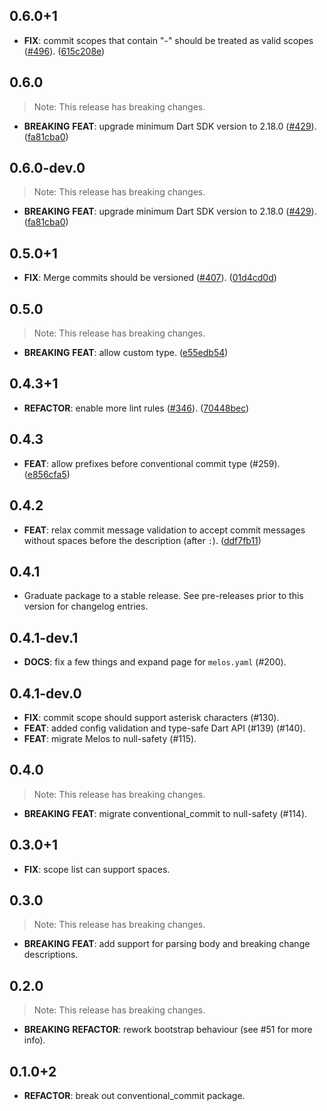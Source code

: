 ## 0.6.0+1

- **FIX**: commit scopes that contain "-" should be treated as valid scopes ([#496](https://github.com/invertase/melos/issues/496)). ([615c208e](https://github.com/invertase/melos/commit/615c208e08bb6c7a4c159fe0a06561b0b42edd50))

## 0.6.0

> Note: This release has breaking changes.

- **BREAKING** **FEAT**: upgrade minimum Dart SDK version to 2.18.0 ([#429](https://github.com/invertase/melos/issues/429)). ([fa81cba0](https://github.com/invertase/melos/commit/fa81cba00960ef04702d1535f57cb644ffcaeaae))

## 0.6.0-dev.0

> Note: This release has breaking changes.

- **BREAKING** **FEAT**: upgrade minimum Dart SDK version to 2.18.0 ([#429](https://github.com/invertase/melos/issues/429)). ([fa81cba0](https://github.com/invertase/melos/commit/fa81cba00960ef04702d1535f57cb644ffcaeaae))

## 0.5.0+1

- **FIX**: Merge commits should be versioned ([#407](https://github.com/invertase/melos/issues/407)). ([01d4cd0d](https://github.com/invertase/melos/commit/01d4cd0d01e87fa836d0bb92949a8ccccb8f8027))

## 0.5.0

> Note: This release has breaking changes.

- **BREAKING** **FEAT**: allow custom type. ([e55edb54](https://github.com/invertase/melos/commit/e55edb54ed2bfc8cb1e2e9205831930c35ce47d8))

## 0.4.3+1

- **REFACTOR**: enable more lint rules ([#346](https://github.com/invertase/melos/issues/346)). ([70448bec](https://github.com/invertase/melos/commit/70448bec7d8cf5f8d0a8dc8c2660e70033936329))

## 0.4.3

- **FEAT**: allow prefixes before conventional commit type (#259). ([e856cfa5](https://github.com/invertase/melos/commit/e856cfa59f3a3c2b5bd753d2be0a1a0a512822a0))

## 0.4.2

- **FEAT**: relax commit message validation to accept commit messages without spaces before the description (after `:`). ([ddf7fb11](https://github.com/invertase/melos/commit/ddf7fb1114926f4b27a1913c5987ffba66c79686))

## 0.4.1

- Graduate package to a stable release. See pre-releases prior to this version for changelog entries.

## 0.4.1-dev.1

- **DOCS**: fix a few things and expand page for `melos.yaml` (#200).

## 0.4.1-dev.0

- **FIX**: commit scope should support asterisk characters (#130).
- **FEAT**: added config validation and type-safe Dart API (#139) (#140).
- **FEAT**: migrate Melos to null-safety (#115).

## 0.4.0

> Note: This release has breaking changes.

- **BREAKING** **FEAT**: migrate conventional_commit to null-safety (#114).

## 0.3.0+1

- **FIX**: scope list can support spaces.

## 0.3.0

> Note: This release has breaking changes.

- **BREAKING** **FEAT**: add support for parsing body and breaking change descriptions.

## 0.2.0

> Note: This release has breaking changes.

- **BREAKING** **REFACTOR**: rework bootstrap behaviour (see #51 for more info).

## 0.1.0+2

- **REFACTOR**: break out conventional_commit package.
